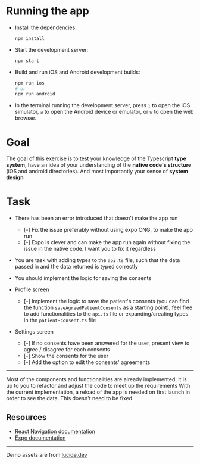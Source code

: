 # Running the app

- Install the dependencies:

  ```sh
  npm install
  ```

- Start the development server:

  ```sh
  npm start
  ```

- Build and run iOS and Android development builds:

  ```sh
  npm run ios
  # or
  npm run android
  ```

- In the terminal running the development server, press `i` to open the iOS simulator, `a` to open the Android device or emulator, or `w` to open the web browser.

# Goal

The goal of this exercise is to test your knowledge of the Typescript **type system**, have an idea of your understanding of the **native code's structure** (iOS and android directories).
And most importantly your sense of **system design**

# Task

- There has been an error introduced that doesn't make the app run
  - [-] Fix the issue preferably without using expo CNG, to make the app run
  - [-] Expo is clever and can make the app run again without fixing the issue in the native code. I want you to fix it regardless

- You are task with adding types to the `api.ts` file, such that the data passed in and the data returned is typed correctly
- You should implement the logic for saving the consents

- Profile screen
  - [-] Implement the logic to save the patient's consents (you can find the function `saveAgreedPatientConsents` as a starting point), feel free to add functionalities to the `api.ts` file or expanding/creating types in the `patient-consent.ts` file

- Settings screen
  - [-] If no consents have been answered for the user, present view to agree / disagree for each consents
  - [-] Show the consents for the user
  - [-] Add the option to edit the consents' agreements

---
Most of the components and functionalities are already implemented, it is up to you to refactor and adjust the code to meet up the requirements
With the current implementation, a reload of the app is needed on first launch in order to see the data. This doesn't need to be fixed

## Resources
- [React Navigation documentation](https://reactnavigation.org/)
- [Expo documentation](https://docs.expo.dev/)

---

Demo assets are from [lucide.dev](https://lucide.dev/)
